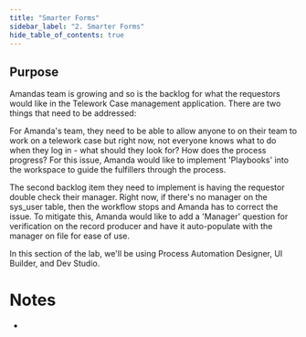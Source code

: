 ```yaml
---
title: "Smarter Forms" 
sidebar_label: "2. Smarter Forms"
hide_table_of_contents: true
---
```

## Purpose

Amandas team is growing and so is the backlog for what the requestors would like in the Telework Case management application.
There are two things that need to be addressed:

For Amanda's team, they need to be able to allow anyone to on their team to work on a telework case but right now, not everyone knows what to do when they log in - what should they look for?  How does the process progress?  For this issue, Amanda would like to implement 'Playbooks' into the workspace to guide the fulfillers through the process.

The second backlog item they need to implement is having the requestor double check their manager.  Right now, if there's no manager on the sys_user table, then the workflow stops and Amanda has to correct the issue.  To mitigate this, Amanda would like to add a 'Manager' question for verification on the record producer and have it auto-populate with the manager on file for ease of use.

In this section of the lab, we'll be using Process Automation Designer, UI Builder, and Dev Studio.

# Notes 

 - 
 